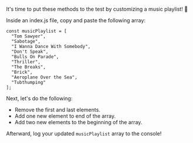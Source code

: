 It's time to put these methods to the test by customizing a music playlist! 🎵

Inside an index.js file, copy and paste the following array:
```
const musicPlaylist = [
  "Tom Sawyer",
  "Sabotage",
  "I Wanna Dance With Somebody",
  "Don't Speak",
  "Bulls On Parade",
  "Thriller",
  "The Breaks",
  "Brick",
  "Aeroplane Over the Sea",
  "Tubthumping"
];
```
Next, let's do the following:

- Remove the first and last elements.
- Add one new element to end of the array.
- Add two new elements to the beginning of the array.
  
Afterward, log your updated ``musicPlaylist`` array to the console!

